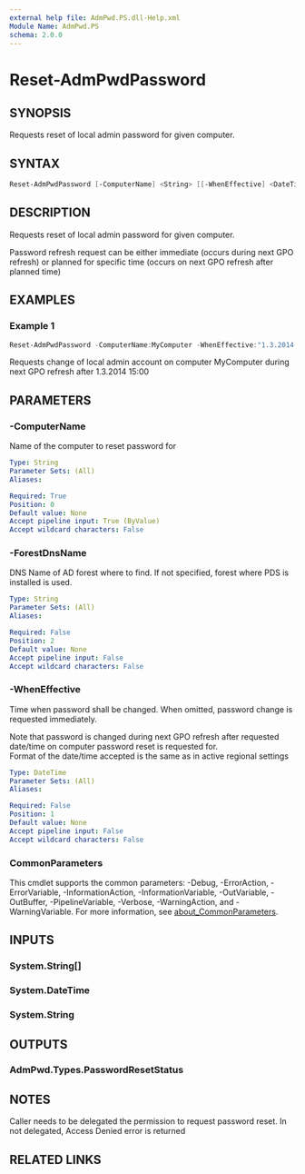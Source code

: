```yaml
---
external help file: AdmPwd.PS.dll-Help.xml
Module Name: AdmPwd.PS
schema: 2.0.0
---
```


# Reset-AdmPwdPassword

## SYNOPSIS
Requests reset of local admin password for given computer.

## SYNTAX

```powershell
Reset-AdmPwdPassword [-ComputerName] <String> [[-WhenEffective] <DateTime>] [[-ForestDnsName] <String>] [<CommonParameters>]
```

## DESCRIPTION
Requests reset of local admin password for given computer.

Password refresh request can be either immediate (occurs during next GPO refresh) or planned for specific time (occurs on next GPO refresh after planned time)

## EXAMPLES

### Example 1
```powershell
Reset-AdmPwdPassword -ComputerName:MyComputer -WhenEffective:"1.3.2014 15:00"
```

Requests change of local admin account on computer MyComputer during next GPO refresh after 1.3.2014 15:00

## PARAMETERS

### -ComputerName
Name of the computer to reset password for

```yaml
Type: String
Parameter Sets: (All)
Aliases:

Required: True
Position: 0
Default value: None
Accept pipeline input: True (ByValue)
Accept wildcard characters: False
```

### -ForestDnsName
DNS Name of AD forest where to find.
If not specified, forest where PDS is installed is used.

```yaml
Type: String
Parameter Sets: (All)
Aliases:

Required: False
Position: 2
Default value: None
Accept pipeline input: False
Accept wildcard characters: False
```

### -WhenEffective
Time when password shall be changed.
When omitted, password change is requested immediately.

Note that password is changed during next GPO refresh after requested date/time on computer password reset is requested for.  
Format of the date/time accepted is the same as in active regional settings

```yaml
Type: DateTime
Parameter Sets: (All)
Aliases:

Required: False
Position: 1
Default value: None
Accept pipeline input: False
Accept wildcard characters: False
```

### CommonParameters
This cmdlet supports the common parameters: -Debug, -ErrorAction, -ErrorVariable, -InformationAction, -InformationVariable, -OutVariable, -OutBuffer, -PipelineVariable, -Verbose, -WarningAction, and -WarningVariable. For more information, see [about_CommonParameters](http://go.microsoft.com/fwlink/?LinkID=113216).

## INPUTS

### System.String[]
### System.DateTime
### System.String
## OUTPUTS

### AdmPwd.Types.PasswordResetStatus
## NOTES
Caller needs to be delegated the permission to request password reset. In not delegated, Access Denied error is returned

## RELATED LINKS
